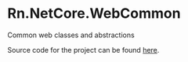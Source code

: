 # Rn.NetCore.WebCommon
Common web classes and abstractions

Source code for the project can be found [here](https://github.com/rniemand/Rn.NetCore.WebCommon).

<!--(Rn.BuildScriptHelper){
	"version": "1.0.106",
	"replace": true
}(END)-->